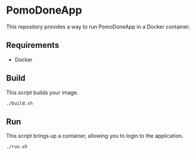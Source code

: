 # PomoDoneApp

This repository provides a way to run PomoDoneApp in a Docker container.

## Requirements

- Docker

## Build

This script builds your image.

```bash
./build.sh
```

## Run

This script brings up a container, allowing you to login to the application.

```bash
./run.sh
```

